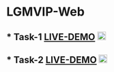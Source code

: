 # LGMVIP-Web
## * Task-1 [LIVE-DEMO](https://lgmvip-web-task1-todo-3ab9.vercel.app/) <img src="https://user-images.githubusercontent.com/78722016/193443129-92b4b82d-e2ab-413f-9510-87b03bbb14f0.png" width="20">
## * Task-2 [LIVE-DEMO](https://task2-tan-theta.vercel.app/) <img src="https://user-images.githubusercontent.com/78722016/193443129-92b4b82d-e2ab-413f-9510-87b03bbb14f0.png" width="20"> <br>

